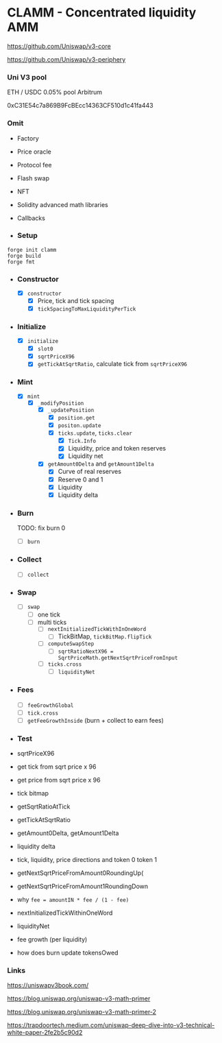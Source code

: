 # CLAMM - Concentrated liquidity AMM

https://github.com/Uniswap/v3-core

https://github.com/Uniswap/v3-periphery

### Uni V3 pool

ETH / USDC 0.05% pool Arbitrum

0xC31E54c7a869B9FcBEcc14363CF510d1c41fa443

### Omit

- Factory
- Price oracle
- Protocol fee
- Flash swap
- NFT
- Solidity advanced math libraries
- Callbacks

- ### Setup

```shell
forge init clamm
forge build
forge fmt
```

- ### Constructor
  - [x] `constructor`
    - [x] Price, tick and tick spacing
    - [x] `tickSpacingToMaxLiquidityPerTick`
- ### Initialize
  - [x] `initialize`
    - [x] `slot0`
    - [x] `sqrtPriceX96`
    - [x] `getTickAtSqrtRatio`, calculate tick from `sqrtPriceX96`
- ### Mint
  - [x] `mint`
    - [x] `_modifyPosition`
      - [x] `_updatePosition`
        - [x] `position.get`
        - [x] `positon.update`
        - [x] `ticks.update`, `ticks.clear`
          - [x] `Tick.Info`
          - [x] Liquidity, price and token reserves
          - [x] Liquidity net
      - [x] `getAmount0Delta` and `getAmount1Delta`
        - [x] Curve of real reserves
        - [x] Reserve 0 and 1
        - [x] Liquidity
        - [x] Liquidity delta
- ### Burn
  TODO: fix burn 0
  - [ ] `burn`
- ### Collect
  - [ ] `collect`
- ### Swap
  - [ ] `swap`
    - [ ] one tick
    - [ ] multi ticks
      - [ ] `nextInitializedTickWithInOneWord`
        - [ ] TickBitMap, `tickBitMap.flipTick`
      - [ ] `computeSwapStep`
        - [ ] `sqrtRatioNextX96 = SqrtPriceMath.getNextSqrtPriceFromInput`
      - [ ] `ticks.cross`
        - [ ] `liquidityNet`
- ### Fees
  - [ ] `feeGrowthGlobal`
  - [ ] `tick.cross`
  - [ ] `getFeeGrowthInside` (burn + collect to earn fees)
- ### Test

- sqrtPriceX96
- get tick from sqrt price x 96
- get price from sqrt price x 96
- tick bitmap
- getSqrtRatioAtTick
- getTickAtSqrtRatio
- getAmount0Delta, getAmount1Delta
- liquidity delta
- tick, liquidity, price directions and token 0 token 1
- getNextSqrtPriceFromAmount0RoundingUp(
- getNextSqrtPriceFromAmount1RoundingDown
- why `fee = amountIN * fee / (1 - fee)`
- nextInitializedTickWithinOneWord
- liquidityNet
- fee growth (per liquidity)
- how does burn update tokensOwed

### Links

https://uniswapv3book.com/

https://blog.uniswap.org/uniswap-v3-math-primer

https://blog.uniswap.org/uniswap-v3-math-primer-2

https://trapdoortech.medium.com/uniswap-deep-dive-into-v3-technical-white-paper-2fe2b5c90d2
